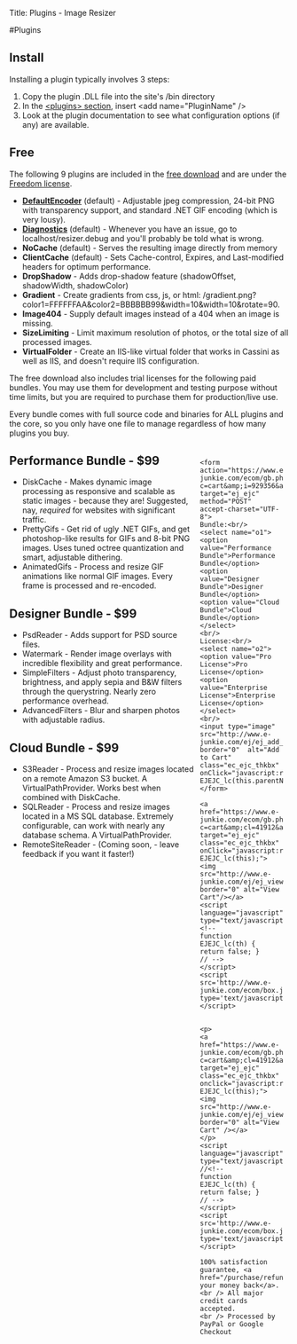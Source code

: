Title: Plugins - Image Resizer

#Plugins

## Install

Installing a plugin typically involves 3 steps:

1. Copy the plugin .DLL file into the site's /bin directory
2. In the [&lt;plugins> section](/docs/configuration), insert &lt;add name="PluginName" />
3. Look at the plugin documentation to see what configuration options (if any) are available.

## Free

The following 9 plugins are included in the [free download](/download) and are under the [Freedom license](/licenses/freedom).

* **[DefaultEncoder](/plugins/defaultencoder)** (default) - Adjustable jpeg compression, 24-bit PNG with transparency support, and standard .NET GIF encoding (which is very lousy).
* **[Diagnostics](/plugins/diagnostics)** (default) - Whenever you have an issue, go to localhost/resizer.debug and you'll probably be told what is wrong.
* **NoCache** (default) - Serves the resulting image directly from memory
* **ClientCache** (default) - Sets Cache-control, Expires, and Last-modified headers for optimum performance.
* **DropShadow** - Adds drop-shadow feature (shadowOffset, shadowWidth, shadowColor)
* **Gradient** - Create gradients from css, js, or html: /gradient.png?color1=FFFFFFAA&color2=BBBBBB99&width=10&width=10&rotate=90.
* **Image404** - Supply default images instead of a 404 when an image is missing. 
* **SizeLimiting** - Limit maximum resolution of photos, or the total size of all processed images.
* **VirtualFolder** - Create an IIS-like virtual folder that works in Cassini as well as IIS, and doesn't require IIS configuration.


The free download also includes trial licenses for the following paid bundles. You may use them for development and testing purpose without time limits, but you 
are required to purchase them for production/live use. 



Every bundle comes with full source code and binaries for ALL plugins and the core, so you only have one file to manage regardless of how many plugins you buy.

<div style="float:right;width:150px;padding:10px">


	<form action="https://www.e-junkie.com/ecom/gb.php?c=cart&amp;i=929356&amp;cl=41912&amp;ejc=2" target="ej_ejc" method="POST" accept-charset="UTF-8">
	Bundle:<br/>
	<select name="o1">
	<option value="Performance Bundle">Performance Bundle</option>
	<option value="Designer Bundle">Designer Bundle</option>
	<option value="Cloud Bundle">Cloud Bundle</option>
	</select>
	<br/>
	License:<br/>
	<select name="o2">
	<option value="Pro License">Pro License</option>
	<option value="Enterprise License">Enterprise License</option>
	</select>
	<br/>
	<input type="image" src="http://www.e-junkie.com/ej/ej_add_to_cart.gif" border="0"  alt="Add to Cart" class="ec_ejc_thkbx" onClick="javascript:return EJEJC_lc(this.parentNode);"/>
	</form>
	
	<a href="https://www.e-junkie.com/ecom/gb.php?c=cart&amp;cl=41912&amp;ejc=2" target="ej_ejc" class="ec_ejc_thkbx" onClick="javascript:return EJEJC_lc(this);"><img src="http://www.e-junkie.com/ej/ej_view_cart.gif" border="0" alt="View Cart"/></a>
	<script language="javascript" type="text/javascript">
	<!--
	function EJEJC_lc(th) { return false; }
	// -->
	</script>
	<script src='http://www.e-junkie.com/ecom/box.js' type='text/javascript'></script>
	

	<p>
	<a href="https://www.e-junkie.com/ecom/gb.php?c=cart&amp;cl=41912&amp;ejc=2" target="ej_ejc" class="ec_ejc_thkbx" onclick="javascript:return EJEJC_lc(this);"><img src="http://www.e-junkie.com/ej/ej_view_cart.gif" border="0" alt="View Cart" /></a>
	</p>
	<script language="javascript" type="text/javascript">
	//<!--
	function EJEJC_lc(th) { return false; }
	// -->
	</script>
	<script src='http://www.e-junkie.com/ecom/box.js' type='text/javascript'>
	</script>
	
	100% satisfaction guarantee, <a href="/purchase/refunds">or your money back</a>.
	<br /> All major credit cards accepted. 
	<br /> Processed by PayPal or Google Checkout
</div>


## Performance Bundle - $99


* DiskCache - Makes dynamic image processing as responsive and scalable as static images - because they are! Suggested, nay, *required* for websites with significant traffic.
* PrettyGifs - Get rid of ugly .NET GIFs, and get photoshop-like results for GIFs and 8-bit PNG images. Uses tuned octree quantization and smart, adjustable dithering.
* AnimatedGifs - Process and resize GIF animations like normal GIF images. Every frame is processed and re-encoded. 

## Designer Bundle - $99

* PsdReader - Adds support for PSD source files.
* Watermark - Render image overlays with incredible flexibility and great performance.
* SimpleFilters - Adjust photo transparency, brightness, and apply sepia and B&W filters through the querystring. Nearly zero performance overhead.
* AdvancedFilters - Blur and sharpen photos with adjustable radius. 

## Cloud Bundle - $99


* S3Reader - Process and resize images located on a remote Amazon S3 bucket. A VirtualPathProvider. Works best when combined with DiskCache.
* SQLReader - Process and resize images located in a MS SQL database. Extremely configurable, can work with nearly any database schema. A VirtualPathProvider.
* RemoteSiteReader - (Coming soon, - leave feedback if you want it faster!)



<script src='https://checkout.google.com/buttons/logos?merchant_id=458177065889728&amp;loc=en&amp;f=png' ></script>
